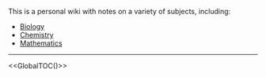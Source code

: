 This is a personal wiki with notes on a variety of subjects, including:

- [Biology](./Biology/)
- [Chemistry](./Chemistry/)
- [Mathematics](./Mathematics/)

---

<<GlobalTOC()>>